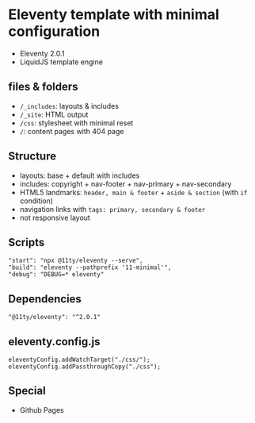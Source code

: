 # Eleventy template with minimal configuration
- Eleventy 2.0.1
- LiquidJS template engine

## files & folders

- `/_includes`: layouts & includes
- `/_site`: HTML output
- `/css`: stylesheet with minimal reset
- `/`: content pages with 404 page

## Structure
- layouts: base + default with includes
- includes: copyright + nav-footer + nav-primary + nav-secondary
- HTML5 landmarks: `header, main & footer` + `aside & section` (with `if` condition)
- navigation links with `tags: primary, secondary & footer`
- not responsive layout

## Scripts
```
"start": "npx @11ty/eleventy --serve",
"build": "eleventy --pathprefix '11-minimal'",
"debug": "DEBUG=* eleventy"
```

## Dependencies
`"@11ty/eleventy": "^2.0.1"`

## eleventy.config.js
```
eleventyConfig.addWatchTarget("./css/");
eleventyConfig.addPassthroughCopy("./css");
```

## Special
- Github Pages